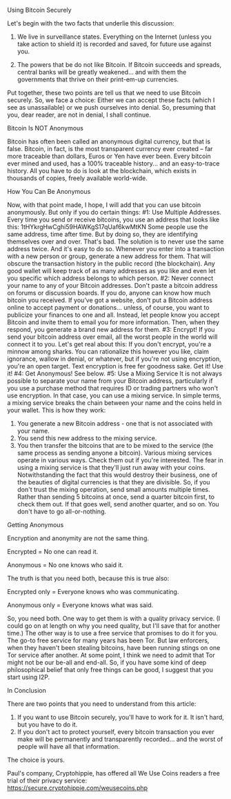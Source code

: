Using Bitcoin Securely

Let's begin with the two facts that underlie this discussion: 

1. We live in surveillance states. Everything on the Internet (unless you take action to shield it) is recorded and saved, for future use against you.

2. The powers that be do not like Bitcoin. If Bitcoin succeeds and spreads, central banks will be greatly weakened... and with them the governments that thrive on their print-em-up currencies. 

Put together, these two points are tell us that we need to use Bitcoin securely. So, we face a choice: Either we can accept these facts (which I see as unassailable) or we push ourselves into denial. 
So, presuming that you, dear reader, are not in denial, I shall continue. 

Bitcoin Is NOT Anonymous

Bitcoin has often been called an anonymous digital currency, but that is false. Bitcoin, in fact, is the most transparent currency ever created – far more traceable than dollars, Euros or Yen have ever been. 
Every bitcoin ever mined and used, has a 100% traceable history... and an easy-to-trace history. All you have to do is look at the blockchain, which exists in thousands of copies, freely available world-wide. 

How You Can Be Anonymous

Now, with that point made, I hope, I will add that you can use bitcoin anonymously. But only if you do certain things: 
#1: Use Multiple Addresses. 
Every time you send or receive bitcoins, you use an address that looks like this:
1tHYkrgHwCghi59HAWKgS17qUaf6kwMtKN
Some people use the same address, time after time. But by doing so, they are identifying themselves over and over. That's bad. The solution is to never use the same address twice. And it's easy to do so. 
Whenever you enter into a transaction with a new person or group, generate a new address for them. That will obscure the transaction history in the public record (the blockchain).
Any good wallet will keep track of as many addresses as you like and even let you specific which address belongs to which person. 
#2: Never connect your name to any of your Bitcoin addresses.
Don't paste a bitcoin address on forums or discussion boards. If you do, anyone can know how much bitcoin you received. If you’ve got a website, don’t put a Bitcoin address online to accept payment or donations... unless, of course, you want to publicize your finances to one and all. 
Instead, let people know you accept Bitcoin and invite them to email you for more information. Then, when they respond, you generate a brand new address for them.
#3: Encrypt!
If you send your bitcoin address over email, all the worst people in the world will connect it to you. Let's get real about this: If you don't encrypt, you're a minnow among sharks. You can rationalize this however you like, claim ignorance, wallow in denial, or whatever, but if you're not using encryption, you're an open target. 
Text encryption is free fer goodness sake. Get it! Use it! 
#4: Get Anonymous!
See below. 
#5: Use a Mixing Service
It is not always possible to separate your name from your Bitcoin address, particularly if you use a purchase method that requires ID or trading partners who won't use encryption. In that case, you can use a mixing service. In simple terms, a mixing service breaks the chain between your name and the coins held in your wallet.
This is how they work:
1. You generate a new Bitcoin address - one that is not associated with your name.
2. You send this new address to the mixing service. 
3. You then transfer the bitcoins that are to be mixed to the service (the same process as sending anyone a bitcoin). 
Various mixing services operate in various ways. Check them out if you're interested. The fear in using a mixing service is that they'll just run away with your coins. Notwithstanding the fact that this would destroy their business, one of the beauties of digital currencies is that they are divisible. So, if you don't trust the mixing operation, send small amounts multiple times. Rather than sending 5 bitcoins at once, send a quarter bitcoin first, to check them out. If that goes well, send another quarter, and so on. You don't have to go all-or-nothing. 

Getting Anonymous

Encryption and anonymity are not the same thing. 

Encrypted = No one can read it. 

Anonymous = No one knows who said it. 

The truth is that you need both, because this is true also: 

Encrypted only = Everyone knows who was communicating. 

Anonymous only = Everyone knows what was said. 

So, you need both. 
One way to get them is with a quality privacy service. (I could go on at length on why you need quality, but I'll save that for another time.) 
The other way is to use a free service that promises to do it for you. The go-to free service for many years has been Tor. But law enforcers, when they haven't been stealing bitcoins, have been running stings on one Tor service after another. At some point, I think we need to admit that Tor might not be our be-all and end-all. 
So, if you have some kind of deep philosophical belief that only free things can be good, I suggest that you start using I2P. 


In Conclusion

There are two points that you need to understand from this article: 

1. If you want to use Bitcoin securely, you'll have to work for it. It isn't hard, but you have to do it. 
2. If you don't act to protect yourself, every bitcoin transaction you ever make will be permanently and transparently recorded... and the worst of people will have all that information. 

The choice is yours. 

Paul's company, Cryptohippie,  has offered all We Use Coins readers a free trial of their privacy service: https://secure.cryptohippie.com/weusecoins.php
